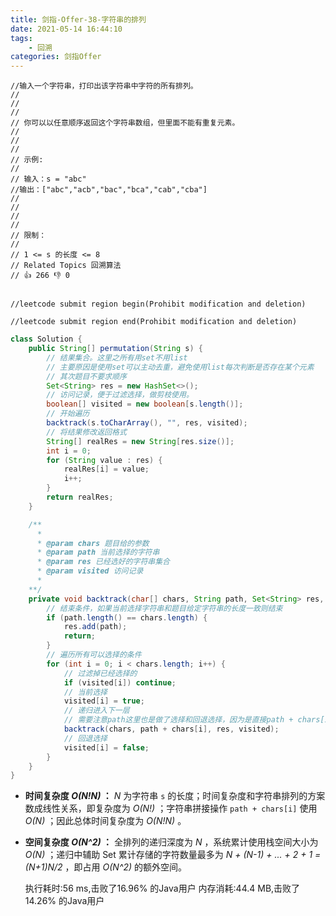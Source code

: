 ```yaml
---
title: 剑指-Offer-38-字符串的排列
date: 2021-05-14 16:44:10
tags:
    - 回溯
categories: 剑指Offer
---
```


```
//输入一个字符串，打印出该字符串中字符的所有排列。 
//
// 
//
// 你可以以任意顺序返回这个字符串数组，但里面不能有重复元素。 
//
// 
//
// 示例: 
//
// 输入：s = "abc"
//输出：["abc","acb","bac","bca","cab","cba"]
// 
//
// 
//
// 限制： 
//
// 1 <= s 的长度 <= 8 
// Related Topics 回溯算法 
// 👍 266 👎 0


//leetcode submit region begin(Prohibit modification and deletion)

//leetcode submit region end(Prohibit modification and deletion)
```

```java 
class Solution {
    public String[] permutation(String s) {
        // 结果集合。这里之所有用set不用list
        // 主要原因是使用set可以主动去重，避免使用list每次判断是否存在某个元素
        // 其次题目不要求顺序
        Set<String> res = new HashSet<>();
        // 访问记录，便于过滤选择，做剪枝使用。
        boolean[] visited = new boolean[s.length()];
        // 开始遍历
        backtrack(s.toCharArray(), "", res, visited);
        // 将结果修改返回格式
        String[] realRes = new String[res.size()];
        int i = 0;
        for (String value : res) {
            realRes[i] = value;
            i++;
        }
        return realRes;
    }

    /**
      *
      * @param chars 题目给的参数
      * @param path 当前选择的字符串
      * @param res 已经选好的字符串集合
      * @param visited 访问记录
      * 
    **/
    private void backtrack(char[] chars, String path, Set<String> res, boolean[] visited) {
        // 结束条件，如果当前选择字符串和题目给定字符串的长度一致则结束
        if (path.length() == chars.length) {
            res.add(path);
            return;
        }
        // 遍历所有可以选择的条件
        for (int i = 0; i < chars.length; i++) {
            // 过滤掉已经选择的
            if (visited[i]) continue;
            // 当前选择
            visited[i] = true;
            // 递归进入下一层
            // 需要注意path这里也是做了选择和回退选择，因为是直接path + chars[i]，等递归结束之后path还是path，默认也就做了回退，比较取巧
            backtrack(chars, path + chars[i], res, visited);
            // 回退选择
            visited[i] = false;
        }
    }
}
```
    
- **时间复杂度 *O(N!N)* ：** *N* 为字符串 `s` 的长度；时间复杂度和字符串排列的方案数成线性关系，即复杂度为 *O(N!)* ；字符串拼接操作 `path + chars[i]` 使用 *O(N)* ；因此总体时间复杂度为 *O(N!N)* 。
- **空间复杂度 *O(N^2)* ：** 全排列的递归深度为 *N* ，系统累计使用栈空间大小为 *O(N)* ；递归中辅助 Set 累计存储的字符数量最多为 *N + (N-1) + ... + 2 + 1 = (N+1)N/2* ，即占用 *O(N^2)* 的额外空间。

    执行耗时:56 ms,击败了16.96% 的Java用户
    内存消耗:44.4 MB,击败了14.26% 的Java用户